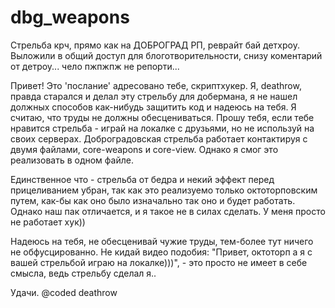 # dbg_weapons

Стрельба крч, прямо как на ДОБРОГРАД РП, реврайт бай детхроу. Выложили в общий доступ для блоготворительности, снизу коментарий от детроу... чело пжпжпж не репорти...

Привет! Это 'послание' адресовано тебе, скриптхукер. Я, deathrow, правда старался и делал эту стрельбу для
добермана, я не нашел должных способов как-нибудь защитить код и надеюсь на тебя. Я считаю,
что труды не должны обесцениваться. 
Прошу тебя, если тебе нравится стрельба - играй на локалке с друзьями, но не используй на своих серверах.
Доброградовская стрельба работает контактируя с двумя файлами, core-weapons и core-view. Однако я смог это
реализовать в одном файле.

Единственное что - стрельба от бедра и некий эффект перед прицеливанием убран, так как это реализуемо только
октоторповским путем, как-бы как оно было изначально так оно и будет работать. Однако наш пак отличается,
и я такое не в силах сделать. У меня просто не работает хук)) 


Надеюсь на тебя, не обесценивай чужие труды, тем-более тут ничего не обфусцированно. Не кидай видео подобия:
"Привет, октоторп а я с вашей стрельбой играю на локалке)))", - это просто не имеет в себе смысла, ведь
стрельбу сделал я..

Удачи.
@coded deathrow
